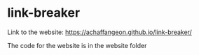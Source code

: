 # link-breaker

Link to the website: https://achaffangeon.github.io/link-breaker/

The code for the website is in the website folder
